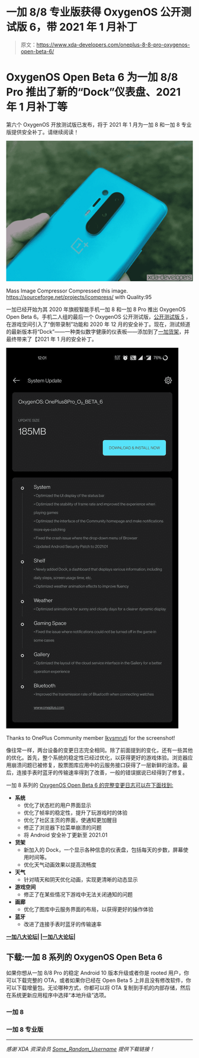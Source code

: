 # 一加 8/8 专业版获得 OxygenOS 公开测试版 6，带 2021 年 1 月补丁

> 原文：<https://www.xda-developers.com/oneplus-8-8-pro-oxygenos-open-beta-6/>

# OxygenOS Open Beta 6 为一加 8/8 Pro 推出了新的“Dock”仪表盘、2021 年 1 月补丁等

第六个 OxygenOS 开放测试版已发布，将于 2021 年 1 月为一加 8 和一加 8 专业版提供安全补丁。请继续阅读！

 <picture>![OnePlus Camera OnePlus 8T OnePlus 8T Pro](img/5890b8a2878966f2a274eec4184e50bf.png)</picture> 

Mass Image Compressor Compressed this image. https://sourceforge.net/projects/icompress/ with Quality:95

一加已经开始为其 2020 年旗舰智能手机一加 8 和一加 8 Pro 推出 OxygenOS Open Beta 6。手机二人组的最后一个 OxygenOS 公开测试版，[公开测试版 5](https://www.xda-developers.com/oneplus-8-pro-oxygenos-open-beta-5-new-rewind-recording-feature-game-space/) ，在游戏空间引入了“倒带录制”功能和 2020 年 12 月的安全补丁。现在，测试频道的最新版本将“Dock”——一种类似数字健康的仪表板——添加到了[一加货架](https://www.xda-developers.com/oneplus-launcher-4-5-4-adds-swipe-down-gesture-oneplus-shelf/)，并最终带来了【2021 年 1 月的安全补丁。

 <picture>![OnePlus 8 Pro OxygenOS Open Beta 6](img/ef13e3e40e45ff7d2c31a97a1f9c1706.png)</picture> 

Thanks to OnePlus Community member [lkysmruti](https://forums.oneplus.com/members/lkysmruti.3583908/) for the screenshot!

像往常一样，两台设备的变更日志完全相同。除了前面提到的变化，还有一些其他的优化。首先，整个系统的稳定性已经过优化，以获得更好的游戏体验。浏览器应用崩溃问题已被修复，股票图库应用中的云服务接口获得了一层新鲜的油漆。最后，连接手表时蓝牙的传输速率得到了改善，一般的错误据说已经得到了修复。

一加 8 系列的 [OxygenOS Open Beta 6 的完整变更日志可以在下面找到:](https://forums.oneplus.com/threads/oxygenos-open-beta-6-for-the-oneplus-8-and-oneplus-8-pro.1386354/)

*   **系统**
    *   优化了状态栏的用户界面显示
    *   优化了帧率的稳定性，提升了玩游戏时的体验
    *   优化了社区主页的界面，使通知更加醒目
    *   修正了浏览器下拉菜单崩溃的问题
    *   将 Android 安全补丁更新至 2021.01
*   **货架**
    *   新加入的 Dock，一个显示各种信息的仪表盘，包括每天的步数，屏幕使用时间等。
    *   优化天气动画效果以提高流畅度
*   **天气**
    *   针对晴天和阴天优化动画，实现更清晰的动态显示
*   **游戏空间**
    *   修正了在某些情况下游戏中无法关闭通知的问题
*   **画廊**
    *   优化了图库中云服务界面的布局，以获得更好的操作体验
*   **蓝牙**
    *   改进了连接手表时蓝牙的传输速率

**[一加八大论坛](https://forum.xda-developers.com/c/oneplus-8.10349/)| |[一加八大论坛](https://forum.xda-developers.com/c/oneplus-8-pro.10363/)|**

## 下载:一加 8 系列的 OxygenOS Open Beta 6

如果你想从一加 8/8 Pro 的稳定 Android 10 版本升级或者你是 rooted 用户，你可以下载完整的 OTA，或者如果你已经在 Open Beta 5 上并且没有修改软件，你可以下载增量包。无论哪种方式，你都可以将 OTA 复制到手机的内部存储，然后在系统更新应用程序中选择“本地升级”选项。

### 一加 8

### 一加 8 专业版

* * *

*感谢 XDA 资深会员 [Some_Random_Username](https://forum.xda-developers.com/m/some_random_username.8234677/) 提供下载链接！*